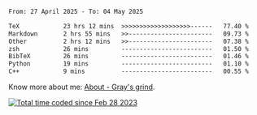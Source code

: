 <!--START_SECTION:waka-->

```txt
From: 27 April 2025 - To: 04 May 2025

TeX            23 hrs 12 mins  >>>>>>>>>>>>>>>>>>>------   77.40 %
Markdown       2 hrs 55 mins   >>-----------------------   09.73 %
Other          2 hrs 12 mins   >>-----------------------   07.38 %
zsh            26 mins         -------------------------   01.50 %
BibTeX         26 mins         -------------------------   01.46 %
Python         19 mins         -------------------------   01.10 %
C++            9 mins          -------------------------   00.55 %
```

<!--END_SECTION:waka-->

<!-- [![grayxu's github stats](https://github-readme-stats.vercel.app/api?username=grayxu&count_private=true&show_icons=true)](https://github.com/grayxu) -->

Know more about me: [About - Gray's grind](https://www.grayxu.cn/).
<p align="left">
  <a href="https://wakatime.com/@c69eb31e-43a1-463f-8968-c3449e386f57"><img src="https://wakatime.com/badge/user/c69eb31e-43a1-463f-8968-c3449e386f57.svg" title="Total time coded since Feb 28 2023" /></a>
</p>

